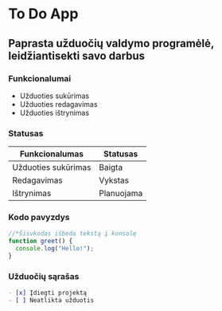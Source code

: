 # To Do App  

Paprasta užduočių valdymo programėlė, leidžiantisekti savo darbus    
---

### Funkcionalumai  

- Užduoties sukūrimas
- Užduoties redagavimas
- Užduoties ištrynimas  

### Statusas  

|Funkcionalumas| Statusas|
|---------|-------|
|Užduoties sukūrimas|Baigta|  
|Redagavimas|Vykstas|  
|Ištrynimas|Planuojama|  

### Kodo pavyzdys  

```js
//*Šisvkodas išbeda tekstą į konsolę
function greet() {
  console.log("Hello!");
}
```   

### Užduočių sąrašas  

```md  
- [x] Įdiegti projektą
- [ ] Neatlikta užduotis
```  
